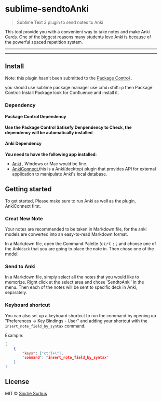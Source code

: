 # sublime-sendtoAnki

> Sublime Text 3 plugin to send notes to Anki

This tool provide you with a convenient way to take notes and make Anki Cards. One of the biggest reasons many students love Anki is because of the powerful spaced repetition system.

<!-- 以下是动图链接 -->
<!-- <a href="https://www.patreon.com/sindresorhus">
    <img src="https://c5.patreon.com/external/logo/become_a_patron_button@2x.png" width="160">
</a> -->

---
<!-- 以下是动图说明 -->
<!-- ![](screenshot.gif) -->

---
<!-- 以下是功能描述，概要，罗列 -->


## Install
Note: this plugin hasn't been submitted to the [Package Control](https://packagecontrol.io) .
<!-- Install `Autoprefixer` with [Package Control](https://packagecontrol.io) and restart Sublime. -->
you should use sublime package manager
use cmd+shift+p then Package Control: Install Package
look for Confluence and install it.

### Dependency
#### Package Control Dependency
**Use the Package Control Satisefy Denpendency to Check, the dependency will be automatically installed**

#### Anki Dependency
**You need to have the following app installed:**
* [Anki](https://apps.ankiweb.net/) , Windows or Mac would be fine.
* [AnkiConnect](https://ankiweb.net/shared/info/2055492159),this is a Anki(decktop) plugin that provides API for external application to manipulate Anki's local database.

## Getting started
To get started, Please make sure to run Anki as well as  the plugin, AnkiConnect first.

### Creat New Note

Your notes are recommended to be taken in Markdown file, for the anki models are converted into an easy-to-read Markdown format.

In a Markdown file, open the Command Palette *(<kbd>ctrl</kbd> <kbd>;</kbd> )* and choose one of the Anki`deck` that you are going to place the note in. Then chose one of the model.

### Send to Anki
In a Markdown file, simply select all the notes that you would like to memorize. Right click at the select area and chose 'SendtoAnki' in the menu. Then each of the notes will be sent to specific deck in Anki, separately.


### Keyboard shortcut

You can also set up a keyboard shortcut to run the command by opening up "Preferences → Key Bindings - User" and adding your shortcut with the `insert_note_field_by_syntax` command.

Example:

```json
[
    {
        "keys": ["ctrl+\"],
        "command": "insert_note_field_by_syntax"
    }
]
```


## License

MIT © [Sindre Sorhus](https://sindresorhus.com)
